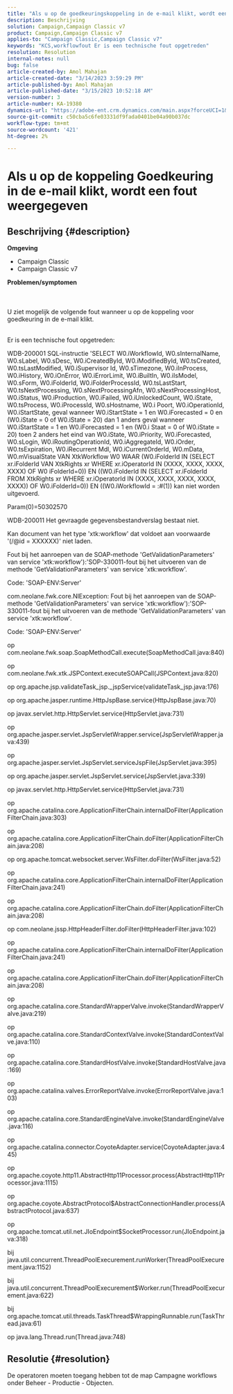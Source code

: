 ```yaml
---
title: "Als u op de goedkeuringskoppeling in de e-mail klikt, wordt een fout weergegeven"
description: Beschrijving
solution: Campaign,Campaign Classic v7
product: Campaign,Campaign Classic v7
applies-to: "Campaign Classic,Campaign Classic v7"
keywords: "KCS,workflowfout Er is een technische fout opgetreden"
resolution: Resolution
internal-notes: null
bug: false
article-created-by: Amol Mahajan
article-created-date: "3/14/2023 3:59:29 PM"
article-published-by: Amol Mahajan
article-published-date: "3/15/2023 10:52:18 AM"
version-number: 3
article-number: KA-19380
dynamics-url: "https://adobe-ent.crm.dynamics.com/main.aspx?forceUCI=1&pagetype=entityrecord&etn=knowledgearticle&id=0aced72d-81c2-ed11-83ff-6045bd0065b6"
source-git-commit: c50cba5c6fe03331df9fada0401be04a90b037dc
workflow-type: tm+mt
source-wordcount: '421'
ht-degree: 2%

---
```


# Als u op de koppeling Goedkeuring in de e-mail klikt, wordt een fout weergegeven

## Beschrijving {#description}

<b>Omgeving</b>
- Campaign Classic
- Campaign Classic v7



<b>Problemen/symptomen</b><br><br> <br><br>U ziet mogelijk de volgende fout wanneer u op de koppeling voor goedkeuring in de e-mail klikt.<br><br>


Er is een technische fout opgetreden:

WDB-200001 SQL-instructie &#39;SELECT W0.iWorkflowId, W0.sInternalName, W0.sLabel, W0.sDesc, W0.iCreatedById, W0.iModifiedById, W0.tsCreated, W0.tsLastModified, W0.iSupervisor Id, W0.sTimezone, W0.iInProcess, W0.iHistory, W0.iOnError, W0.iErrorLimit, W0.iBuiltIn, W0.iIsModel, W0.sForm, W0.iFolderId, W0.iFolderProcessId, W0.tsLastStart, W0.tsNextProcessing, W0.sNextProcessingAfn, W0.sNextProcessingHost, W0.iStatus, W0.iProduction, W0.iFailed, W0.iUnlockedCount, W0.iState, W0.tsProcess, W0.iProcessId, W0.sHostname, W0.i Poort, W0.iOperationId, W0.iStartState, geval wanneer W0.iStartState = 1 en W0.iForecasted = 0 en (W0.iState = 0 of W0.iState = 20) dan 1 anders geval wanneer W0.iStartState = 1 en W0.iForecasted = 1 en (W0.i Staat = 0 of W0.iState = 20) toen 2 anders het eind van W0.iState, W0.iPriority, W0.iForecasted, W0.sLogin, W0.iRoutingOperationId, W0.iAggregateId, W0.iOrder, W0.tsExpiration, W0.iRecurrent Mdl, W0.iCurrentOrderId, W0.mData, W0.mVisualState VAN XtkWorkflow W0 WAAR (W0.iFolderId IN (SELECT xr.iFolderId VAN XtkRights xr WHERE xr.iOperatorId IN (XXXX, XXXX, XXXX, XXXX) OF W0 iFolderId=0)) EN ((W0.iFolderId IN (SELECT xr.iFolderId FROM XtkRights xr WHERE xr.iOperatorId IN (XXXX, XXXX, XXXX, XXXX, XXXX)) OF W0.iFolderId=0)) EN ((W0.iWorkflowId = :#(1)) kan niet worden uitgevoerd.

Param(0)=50302570



WDB-200011 Het gevraagde gegevensbestandverslag bestaat niet.

Kan document van het type &#39;xtk:workflow&#39; dat voldoet aan voorwaarde &#39;(/@id = XXXXXX)&#39; niet laden.



Fout bij het aanroepen van de SOAP-methode &#39;GetValidationParameters&#39; van service &#39;xtk:workflow&#39;):&#39;SOP-330011-fout bij het uitvoeren van de methode &#39;GetValidationParameters&#39; van service &#39;xtk:workflow&#39;.



Code: &#39;SOAP-ENV:Server&#39;

com.neolane.fwk.core.NlException: Fout bij het aanroepen van de SOAP-methode &#39;GetValidationParameters&#39; van service &#39;xtk:workflow&#39;):&#39;SOP-330011-fout bij het uitvoeren van de methode &#39;GetValidationParameters&#39; van service &#39;xtk:workflow&#39;.

Code: &#39;SOAP-ENV:Server&#39;

op com.neolane.fwk.soap.SoapMethodCall.execute(SoapMethodCall.java:840)

op com.neolane.fwk.xtk.JSPContext.executeSOAPCall(JSPContext.java:820)

op org.apache.jsp.validateTask_jsp._jspService(validateTask_jsp.java:176)

op org.apache.jasper.runtime.HttpJspBase.service(HttpJspBase.java:70)

op javax.servlet.http.HttpServlet.service(HttpServlet.java:731)

op org.apache.jasper.servlet.JspServletWrapper.service(JspServletWrapper.java:439)

op org.apache.jasper.servlet.JspServlet.serviceJspFile(JspServlet.java:395)

op org.apache.jasper.servlet.JspServlet.service(JspServlet.java:339)

op javax.servlet.http.HttpServlet.service(HttpServlet.java:731)

op org.apache.catalina.core.ApplicationFilterChain.internalDoFilter(ApplicationFilterChain.java:303)

op org.apache.catalina.core.ApplicationFilterChain.doFilter(ApplicationFilterChain.java:208)

op org.apache.tomcat.websocket.server.WsFilter.doFilter(WsFilter.java:52)

op org.apache.catalina.core.ApplicationFilterChain.internalDoFilter(ApplicationFilterChain.java:241)

op org.apache.catalina.core.ApplicationFilterChain.doFilter(ApplicationFilterChain.java:208)

op com.neolane.jssp.HttpHeaderFilter.doFilter(HttpHeaderFilter.java:102)

op org.apache.catalina.core.ApplicationFilterChain.internalDoFilter(ApplicationFilterChain.java:241)

op org.apache.catalina.core.ApplicationFilterChain.doFilter(ApplicationFilterChain.java:208)

op org.apache.catalina.core.StandardWrapperValve.invoke(StandardWrapperValve.java:219)

op org.apache.catalina.core.StandardContextValve.invoke(StandardContextValve.java:110)

op org.apache.catalina.core.StandardHostValve.invoke(StandardHostValve.java:169)

op org.apache.catalina.valves.ErrorReportValve.invoke(ErrorReportValve.java:103)

op org.apache.catalina.core.StandardEngineValve.invoke(StandardEngineValve.java:116)

op org.apache.catalina.connector.CoyoteAdapter.service(CoyoteAdapter.java:445)

op org.apache.coyote.http11.AbstractHttp11Processor.process(AbstractHttp11Processor.java:1115)

op org.apache.coyote.AbstractProtocol$AbstractConnectionHandler.process(AbstractProtocol.java:637)

op org.apache.tomcat.util.net.JIoEndpoint$SocketProcessor.run(JIoEndpoint.java:318)

bij java.util.concurrent.ThreadPoolExecurement.runWorker(ThreadPoolExecurement.java:1152)

bij java.util.concurrent.ThreadPoolExecurement$Worker.run(ThreadPoolExecurement.java:622)

bij org.apache.tomcat.util.threads.TaskThread$WrappingRunnable.run(TaskThread.java:61)

op java.lang.Thread.run(Thread.java:748)


## Resolutie {#resolution}


De operatoren moeten toegang hebben tot de map Campagne workflows onder Beheer - Productie - Objecten.
